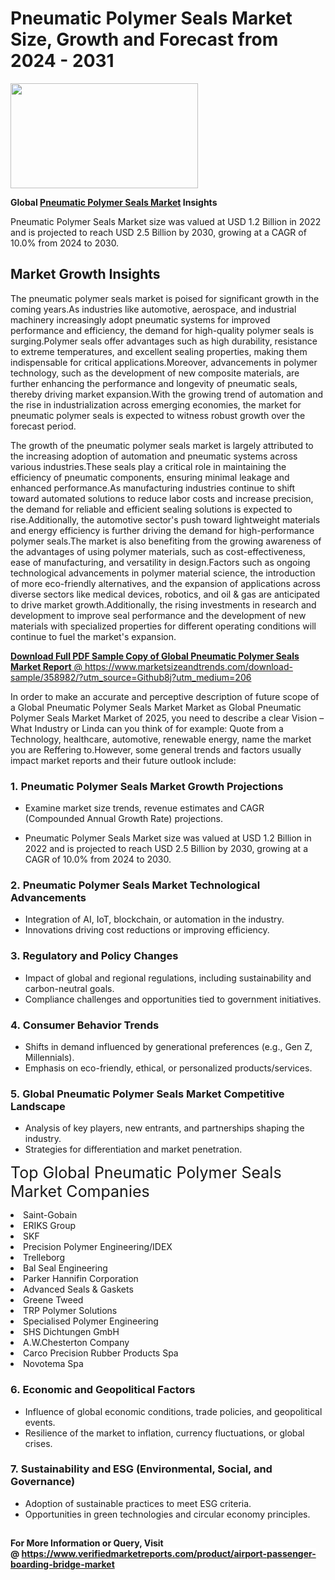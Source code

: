 <H1>Pneumatic Polymer Seals Market Size, Growth and Forecast from 2024 - 2031</H1><img class="aligncenter size-medium wp-image-584254" src="https://thirdeyenews.in/wp-content/uploads/2024/09/Global-Market-Research-300x168.jpeg" alt="" width="300" height="168" /><p><strong>Global&nbsp;<a href="https://www.marketsizeandtrends.com/download-sample/358982/?utm_source=Github8j?utm_medium=206">Pneumatic Polymer Seals Market</a> Insights</strong></p><p>Pneumatic Polymer Seals Market size was valued at USD 1.2 Billion in 2022 and is projected to reach USD 2.5 Billion by 2030, growing at a CAGR of 10.0% from 2024 to 2030.</p><p><h2>Market Growth Insights</h2> <p>The pneumatic polymer seals market is poised for significant growth in the coming years.As industries like automotive, aerospace, and industrial machinery increasingly adopt pneumatic systems for improved performance and efficiency, the demand for high-quality polymer seals is surging.Polymer seals offer advantages such as high durability, resistance to extreme temperatures, and excellent sealing properties, making them indispensable for critical applications.Moreover, advancements in polymer technology, such as the development of new composite materials, are further enhancing the performance and longevity of pneumatic seals, thereby driving market expansion.With the growing trend of automation and the rise in industrialization across emerging economies, the market for pneumatic polymer seals is expected to witness robust growth over the forecast period.</p> <p><a href="#"></a></p> <p>The growth of the pneumatic polymer seals market is largely attributed to the increasing adoption of automation and pneumatic systems across various industries.These seals play a critical role in maintaining the efficiency of pneumatic components, ensuring minimal leakage and enhanced performance.As manufacturing industries continue to shift toward automated solutions to reduce labor costs and increase precision, the demand for reliable and efficient sealing solutions is expected to rise.Additionally, the automotive sector's push toward lightweight materials and energy efficiency is further driving the demand for high-performance polymer seals.The market is also benefiting from the growing awareness of the advantages of using polymer materials, such as cost-effectiveness, ease of manufacturing, and versatility in design.Factors such as ongoing technological advancements in polymer material science, the introduction of more eco-friendly alternatives, and the expansion of applications across diverse sectors like medical devices, robotics, and oil & gas are anticipated to drive market growth.Additionally, the rising investments in research and development to improve seal performance and the development of new materials with specialized properties for different operating conditions will continue to fuel the market's expansion.</p> <p><a href="#"></p><p><span class=""><strong>Download Full PDF Sample Copy of Global Pneumatic Polymer Seals Market Report</strong> @ <a href="https://www.marketsizeandtrends.com/download-sample/358982/?utm_source=Github8j?utm_medium=206" target="_blank">https://www.marketsizeandtrends.com/download-sample/358982/?utm_source=Github8j?utm_medium=206</a></span></p><p>In order to make an accurate and perceptive description of future scope of a Global&nbsp;Pneumatic Polymer Seals Market Market as Global&nbsp;Pneumatic Polymer Seals Market Market of 2025, you need to describe a clear Vision &ndash; What Industry or Linda can you think of for example: Quote from a Technology, healthcare, automotive, renewable energy, name the market you are Reffering to.However, some general trends and factors usually impact market reports and their future outlook include:</p><h3>1.&nbsp;<strong>Pneumatic Polymer Seals Market Growth Projections</strong></h3><ul><li>Examine market size trends, revenue estimates and CAGR (Compounded Annual Growth Rate) projections.</li><li><p>Pneumatic Polymer Seals Market size was valued at USD 1.2 Billion in 2022 and is projected to reach USD 2.5 Billion by 2030, growing at a CAGR of 10.0% from 2024 to 2030.</p></li></ul><h3>2.&nbsp;<strong>Pneumatic Polymer Seals Market Technological Advancements</strong></h3><ul><li>Integration of AI, IoT, blockchain, or automation in the industry.</li><li>Innovations driving cost reductions or improving efficiency.</li></ul><h3>3.&nbsp;<strong>Regulatory and Policy Changes</strong></h3><ul><li>Impact of global and regional regulations, including sustainability and carbon-neutral goals.</li><li>Compliance challenges and opportunities tied to government initiatives.</li></ul><h3>4.&nbsp;<strong>Consumer Behavior Trends</strong></h3><ul><li>Shifts in demand influenced by generational preferences (e.g., Gen Z, Millennials).</li><li>Emphasis on eco-friendly, ethical, or personalized products/services.</li></ul><h3>5.&nbsp;<strong>Global Pneumatic Polymer Seals Market Competitive Landscape</strong></h3><ul><li>Analysis of key players, new entrants, and partnerships shaping the industry.</li><li>Strategies for differentiation and market penetration.</li></ul><p data-pm-slice="1 1 []"><span style="color: inherit; font-family: inherit; font-size: 25px;">Top Global Pneumatic Polymer Seals Market Companies</span></p><div class="" data-test-id=""><p><li>Saint-Gobain</li><li> ERIKS Group</li><li> SKF</li><li> Precision Polymer Engineering/IDEX</li><li> Trelleborg</li><li> Bal Seal Engineering</li><li> Parker Hannifin Corporation</li><li> Advanced Seals & Gaskets</li><li> Greene Tweed</li><li> TRP Polymer Solutions</li><li> Specialised Polymer Engineering</li><li> SHS Dichtungen GmbH</li><li> A.W.Chesterton Company</li><li> Carco Precision Rubber Products Spa</li><li> Novotema Spa</li></p></div><h3>6.&nbsp;<strong>Economic and Geopolitical Factors</strong></h3><ul><li>Influence of global economic conditions, trade policies, and geopolitical events.</li><li>Resilience of the market to inflation, currency fluctuations, or global crises.</li></ul><h3>7.&nbsp;<strong>Sustainability and ESG (Environmental, Social, and Governance)</strong></h3><ul><li>Adoption of sustainable practices to meet ESG criteria.</li><li>Opportunities in green technologies and circular economy principles.</li></ul><h2><strong style="font-size: 14px;">For More Information or Query, Visit @&nbsp;</strong><a style="background-color: #ffffff; font-size: 14px;" href="https://www.marketsizeandtrends.com/report/pneumatic-polymer-seals-market/" target="_blank">https://www.verifiedmarketreports.com/product/airport-passenger-boarding-bridge-market</a></h2>